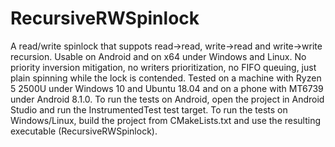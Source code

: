 # RecursiveRWSpinlock
A read/write spinlock that suppots read->read, write->read and write->write recursion. Usable on Android and on x64 under Windows and Linux.
No priority inversion mitigation, no writers prioritization, no FIFO queuing, just plain spinning while the lock is contended.
Tested on a machine with Ryzen 5 2500U under Windows 10 and Ubuntu 18.04 and on a phone with MT6739 under Android 8.1.0.
To run the tests on Android, open the project in Android Studio and run the InstrumentedTest test target.
To run the tests on Windows/Linux, build the project from CMakeLists.txt and use the resulting executable (RecursiveRWSpinlock).